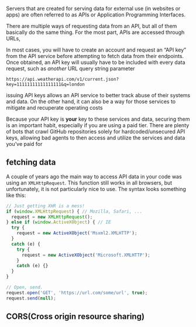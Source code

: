 Servers that are created for serving data for external use (in websites or apps) are often referred to as APIs or Application Programming Interfaces.

There are multiple ways of requesting data from an API, but all of them basically do the same thing. For the most part, APIs are accessed through URLs,

In most cases, you will have to create an account and request an “API key” from the API service before attempting to fetch data from their endpoints. Once obtained, an API key will usually have to be included with every data request, such as _another_ URL query string parameter
```
https://api.weatherapi.com/v1/current.json?key=11111111111111111&q=london
```
issuing API keys allows an API service to better track abuse of their systems and data. On the other hand, it can also be a way for those services to mitigate and recuperate operating costs

Because your API key is **your** key to these services and data, securing them is an important habit, especially if you are using a paid tier. There are plenty of bots that crawl GitHub repositories solely for hardcoded/unsecured API keys, allowing bad agents to then access and utilize the services and data you’ve paid for

## fetching data
A couple of years ago the main way to access API data in your code was using an `XMLHttpRequest`. This function still works in all browsers, but unfortunately, it is not particularly nice to use. The syntax looks something like this:
```javascript
// Just getting XHR is a mess!
if (window.XMLHttpRequest) { // Mozilla, Safari, ...
  request = new XMLHttpRequest();
} else if (window.ActiveXObject) { // IE
  try {
    request = new ActiveXObject('Msxml2.XMLHTTP');
  }
  catch (e) {
    try {
      request = new ActiveXObject('Microsoft.XMLHTTP');
    }
    catch (e) {}
  }
}

// Open, send.
request.open('GET', 'https://url.com/some/url', true);
request.send(null);
```

## CORS(Cross origin resource sharing)

